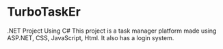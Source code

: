 # TurboTaskEr
 .NET Project Using C#
 This project is a task manager platform made using ASP.NET, CSS, JavaScript, Html.
 It also has a login system.
